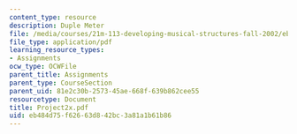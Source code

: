 ```yaml
---
content_type: resource
description: Duple Meter
file: /media/courses/21m-113-developing-musical-structures-fall-2002/eb484d75f62663d842bc3a81a1b61b86_Project2x.pdf
file_type: application/pdf
learning_resource_types:
- Assignments
ocw_type: OCWFile
parent_title: Assignments
parent_type: CourseSection
parent_uid: 81e2c30b-2573-45ae-668f-639b862cee55
resourcetype: Document
title: Project2x.pdf
uid: eb484d75-f626-63d8-42bc-3a81a1b61b86
---
```

